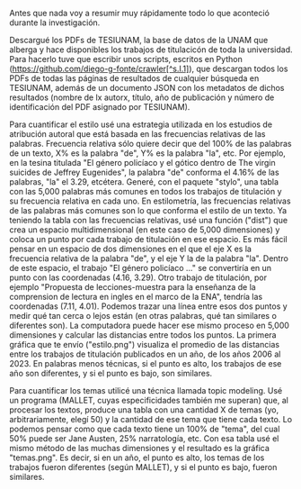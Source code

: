 Antes que nada voy a resumir muy rápidamente todo lo que aconteció durante la investigación.

Descargué los PDFs de TESIUNAM, la base de datos de la UNAM que alberga y hace disponibles los trabajos de titulacicón de toda la universidad. Para hacerlo tuve que escribir unos scripts, escritos en Python (https://github.com/diego-g-fonte/crawler[^s.I.1]), que descargan todos los PDFs de todas las páginas de resultados de cualquier búsqueda en TESIUNAM, además de un documento JSON con los metadatos de dichos resultados (nombre de lx autorx, título, año de publicación y número de identificación del PDF asignado por TESIUNAM).

Para cuantificar el estilo usé una estrategia utilizada en los estudios de atribución autoral que está basada en las frecuencias relativas de las palabras. Frecuencia relativa sólo quiere decir que del 100% de las palabras de un texto, X% es la palabra "de", Y% es la palabra "la", etc. Por ejemplo, en la tesina titulada "El género policíaco y el gótico dentro de The virgin suicides de Jeffrey Eugenides", la palabra "de" conforma el 4.16% de las palabras, "la" el 3.29, etcétera. Generé, con el paquete "stylo", una tabla con las 5,000 palabras más comunes en todos los trabajos de titulación y su frecuencia relativa en cada uno. En estilometría, las frecuencias relativas de las palabras más comunes son lo que conforma el estilo de un texto. Ya teniendo la tabla con las frecuencias relativas, usé una función ("dist") que crea un espacio multidimensional (en este caso de 5,000 dimensiones) y coloca un punto por cada trabajo de titulación en ese espacio. Es más fácil pensar en un espacio de dos dimensiones en el que el eje X es la frecuencia relativa de la palabra "de", y el eje Y la de la palabra "la". Dentro de este espacio, el trabajo "El género policíaco ..." se convertiría en un punto con las coordenadas (4.16, 3.29). Otro trabajo de titulación, por ejemplo "Propuesta de lecciones-muestra para la enseñanza de la comprension de lectura en ingles en el marco de la ENA", tendría las coordenadas (7.11, 4.01). Podemos trazar una línea entre esos dos puntos y medir qué tan cerca o lejos están (en otras palabras, qué tan similares o diferentes son). La computadora puede hacer ese mismo proceso en 5,000 dimensiones y calcular las distancias entre todos los puntos. La primera gráfica que te envío ("estilo.png") visualiza el promedio de las distancias entre los trabajos de titulación publicados en un año, de los años 2006 al 2023. En palabras menos técnicas, si el punto es alto, los trabajos de ese año son diferentes, y si el punto es bajo, son similares.

Para cuantificar los temas utilicé una técnica llamada topic modeling. Usé un programa (MALLET, cuyas especificidades también me superan) que, al procesar los textos, produce una tabla con una cantidad X de temas (yo, arbitrariamente, elegí 50) y la cantidad de ese tema que tiene cada texto. Lo podemos pensar como que cada texto tiene un 100% de "tema", del cual 50% puede ser Jane Austen, 25% narratología, etc. Con esa tabla usé el mismo método de las muchas dimensiones y el resultado es la gráfica "temas.png". Es decir, si en un año, el punto es alto, los temas de los trabajos fueron diferentes (según MALLET), y si el punto es bajo, fueron similares.


[^s.I.1]: Lo llamé "crawler" ingenuamente; es un scraper. La diferencia en realidad no importa para este trabajo, pero quiero que, si por alguna razón alguien que sepa del tema lee este trabajo, sepa que estoy consciente de mi error.